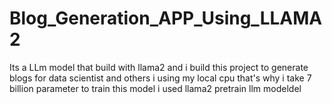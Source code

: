 # Blog_Generation_APP_Using_LLAMA2
Its a LLm model that build with llama2 and i build this project to generate blogs for data scientist and others i using my local cpu that's why i take 7 billion parameter to train this model i used llama2 pretrain llm modeldel 
